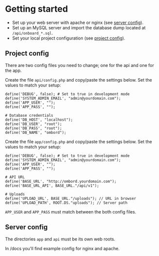 # Getting started

- Set up your web server with apache or nginx (see [server config](#server-config)).
- Set up an MySQL server and import the database dump located at `/api/onboard_*.sql`.
- Set your local project configuration (see [project config](#project-config)).

## Project config

There are two config files you need to change; one for the api and one for the app.

Create the file `api/config.php` and copy/paste the settings below. Set the values to match your setup:

```
define('DEBUG', false); # Set to true in development mode
define('SYSTEM_ADMIN_EMAIL', "admin@yourdomain.com");
define('APP_USER', "");
define('APP_PASS', "");

# Database credentials
define('DB_HOST', "localhost");
define('DB_USER', "root");
define('DB_PASS', "root");
define('DB_NAME', "ombord");
```

Create the file `app/config.php` and copy/paste the settings below. Set the values to match your setup:

```
define('DEBUG', false); # Set to true in development mode
define('SYSTEM_ADMIN_EMAIL', "admin@yourdomain.com");
define('APP_USER', "");
define('APP_PASS', "");

# API URL
define('BASE_URL', "http://ombord.yourdomain.com");
define('BASE_URL_API', BASE_URL."/api/v1");

# Uploads
define('UPLOAD_URL', BASE_URL."/uploads"); // URL in browser
define('UPLOAD_PATH', ROOT.DS."uploads"); // Server path
```

`APP_USER` and `APP_PASS` must match between the both config files.

## Server config

The directories `app` and `api` must be its own web roots.

In /docs you'll find example config for nginx and apache.